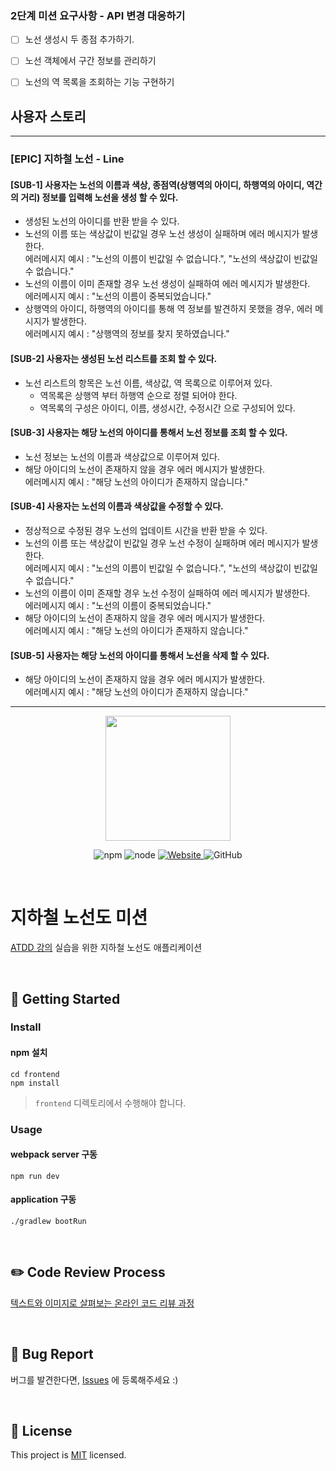 ### 2단계 미션 요구사항 - API 변경 대응하기

- [ ] 노선 생성시 두 종점 추가하기.
- [ ] 노선 객체에서 구간 정보를 관리하기
- [ ] 노선의 역 목록을 조회하는 기능 구현하기


## 사용자 스토리

---

### [EPIC] 지하철 노선 - Line

#### [SUB-1] 사용자는 노선의 이름과 색상, 종점역(상행역의 아이디, 하행역의 아이디, 역간의 거리) 정보를 입력해 노선을 **생성** 할 수 있다.

- 생성된 노선의 아이디를 반환 받을 수 있다.
- 노선의 이름 또는 색상값이 빈값일 경우 노선 생성이 실패하며 에러 메시지가 발생한다.
  <br/> 에러메시지 예시 : "노선의 이름이 빈값일 수 없습니다.", "노선의 색상값이 빈값일 수 없습니다."
- 노선의 이름이 이미 존재할 경우 노선 생성이 실패하여 에러 메시지가 발생한다.
  <br/> 에러메시지 예시 : "노선의 이름이 중복되었습니다."
- 상행역의 아이디, 하행역의 아이디를 통해 역 정보를 발견하지 못했을 경우, 에러 메시지가 발생한다.
  <br/> 에러메시지 예시 : "상행역의 정보를 찾지 못하였습니다."

#### [SUB-2] 사용자는 생성된 노선 리스트를 조회 할 수 있다.

- 노선 리스트의 항목은 노선 이름, 색상값, 역 목록으로 이루어져 있다.
  - 역목록은 상행역 부터 하행역 순으로 정렬 되어야 한다.
  - 역목록의 구성은 아이디, 이름, 생성시간, 수정시간 으로 구성되어 있다.
  
#### [SUB-3] 사용자는 해당 노선의 아이디를 통해서 노선 정보를 조회 할 수 있다.

- 노선 정보는 노선의 이름과 색상값으로 이루어져 있다.
- 해당 아이디의 노선이 존재하지 않을 경우 에러 메시지가 발생한다.
  <br/> 에러메시지 예시 : "해당 노선의 아이디가 존재하지 않습니다."

#### [SUB-4] 사용자는 노선의 이름과 색상값을 수정할 수 있다.

- 정상적으로 수정된 경우 노선의 업데이트 시간을 반환 받을 수 있다.
- 노선의 이름 또는 색상값이 빈값일 경우 노선 수정이 실패하며 에러 메시지가 발생한다.
  <br/> 에러메시지 예시 : "노선의 이름이 빈값일 수 없습니다.", "노선의 색상값이 빈값일 수 없습니다."
- 노선의 이름이 이미 존재할 경우 노선 수정이 실패하여 에러 메시지가 발생한다.
  <br/> 에러메시지 예시 : "노선의 이름이 중복되었습니다."
- 해당 아이디의 노선이 존재하지 않을 경우 에러 메시지가 발생한다.
  <br/> 에러메시지 예시 : "해당 노선의 아이디가 존재하지 않습니다."

#### [SUB-5] 사용자는 해당 노선의 아이디를 통해서 노선을 삭제 할 수 있다.

- 해당 아이디의 노선이 존재하지 않을 경우 에러 메시지가 발생한다.
  <br/> 에러메시지 예시 : "해당 노선의 아이디가 존재하지 않습니다."

---

<p align="center">
    <img width="200px;" src="https://raw.githubusercontent.com/woowacourse/atdd-subway-admin-frontend/master/images/main_logo.png"/>
</p>
<p align="center">
  <img alt="npm" src="https://img.shields.io/badge/npm-%3E%3D%205.5.0-blue">
  <img alt="node" src="https://img.shields.io/badge/node-%3E%3D%209.3.0-blue">
  <a href="https://edu.nextstep.camp/c/R89PYi5H" alt="nextstep atdd">
    <img alt="Website" src="https://img.shields.io/website?url=https%3A%2F%2Fedu.nextstep.camp%2Fc%2FR89PYi5H">
  </a>
  <img alt="GitHub" src="https://img.shields.io/github/license/next-step/atdd-subway-admin">
</p>

<br>

# 지하철 노선도 미션
[ATDD 강의](https://edu.nextstep.camp/c/R89PYi5H) 실습을 위한 지하철 노선도 애플리케이션

<br>

## 🚀 Getting Started

### Install
#### npm 설치
```
cd frontend
npm install
```
> `frontend` 디렉토리에서 수행해야 합니다.

### Usage
#### webpack server 구동
```
npm run dev
```
#### application 구동
```
./gradlew bootRun
```
<br>

## ✏️ Code Review Process
[텍스트와 이미지로 살펴보는 온라인 코드 리뷰 과정](https://github.com/next-step/nextstep-docs/tree/master/codereview)

<br>

## 🐞 Bug Report

버그를 발견한다면, [Issues](https://github.com/next-step/atdd-subway-admin/issues) 에 등록해주세요 :)

<br>

## 📝 License

This project is [MIT](https://github.com/next-step/atdd-subway-admin/blob/master/LICENSE.md) licensed.
